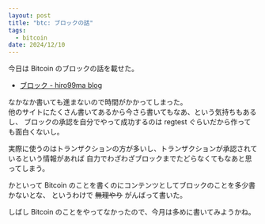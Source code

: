 ```yaml
---
layout: post
title: "btc: ブロックの話"
tags:
  - bitcoin
date: 2024/12/10
---
```


今日は Bitcoin のブロックの話を載せた。

* [ブロック - hiro99ma blog](https://blog.hirokuma.work/bitcoin/01_basics/blocks.html)

なかなか書いても進まないので時間がかかってしまった。  
他のサイトにたくさん書いてあるから今さら書いてもなあ、という気持ちもあるし、
ブロックの承認を自分でやって成功するのは regtest ぐらいだから作っても面白くないし。

実際に使うのはトランザクションの方が多いし、トランザクションが承認されているという情報があれば
自力でわざわざブロックまでたどらなくてもなあと思ってしまう。

かといって Bitcoin のことを書くのにコンテンツとしてブロックのことを多少書かないとな、
というわけで ~~無理やり~~ がんばって書いた。

しばし Bitcoin のことをやってなかったので、今月は多めに書いてみようかね。
